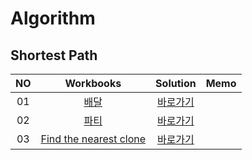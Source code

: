 # Algorithm 

## Shortest Path
|<center>NO|<center>Workbooks|<center>Solution|<center>Memo|
|:---:|:---:|:---:|:---:|
|01|[<center>배달](https://school.programmers.co.kr/learn/courses/30/lessons/12978)|[<center>바로가기](./Solution/배달)| |
|02|[<center>파티](https://www.acmicpc.net/problem/1238)|[<center>바로가기](./Solution/파티)||
|03|[<center>Find the nearest clone](https://www.hackerrank.com/challenges/find-the-nearest-clone/problem)|[<center>바로가기](./Solution/Find%20the%20nearest%20clone)||


